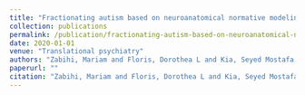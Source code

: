 ```yaml
---
title: "Fractionating autism based on neuroanatomical normative modeling"
collection: publications
permalink: /publication/fractionating-autism-based-on-neuroanatomical-normative-modeling
date: 2020-01-01
venue: "Translational psychiatry"
authors: "Zabihi, Mariam and Floris, Dorothea L and Kia, Seyed Mostafa and Wolfers, Thomas and Tillmann, Julian and Arenas, Alberto Llera and Moessnang, Carolin and Banaschewski, Tobias and Holt, Rosemary and Baron-Cohen, Simon and others"
paperurl: ""
citation: "Zabihi, Mariam and Floris, Dorothea L and Kia, Seyed Mostafa and Wolfers, Thomas and Tillmann, Julian and Arenas, Alberto Llera and Moessnang, Carolin and Banaschewski, Tobias and Holt, Rosemary and Baron-Cohen, Simon and others (2020). Fractionating autism based on neuroanatomical normative modeling. Translational psychiatry."
---
```

